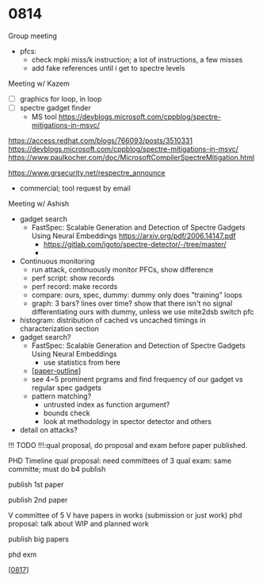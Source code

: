 # 0814


Group meeting
- pfcs:
    - check mpki miss/k instruction; a lot of instructions, a few misses
    - add fake references until i get to spectre levels

Meeting w/ Kazem
- [ ] graphics for loop, in loop
- [ ] spectre gadget finder
    - MS tool https://devblogs.microsoft.com/cppblog/spectre-mitigations-in-msvc/

https://access.redhat.com/blogs/766093/posts/3510331 
https://devblogs.microsoft.com/cppblog/spectre-mitigations-in-msvc/ 
https://www.paulkocher.com/doc/MicrosoftCompilerSpectreMitigation.html 

https://www.grsecurity.net/respectre_announce 
- commercial; tool request by email

Meeting w/ Ashish
- gadget search
    - FastSpec: Scalable Generation and Detection of Spectre Gadgets Using Neural Embeddings https://arxiv.org/pdf/2006.14147.pdf
        - https://gitlab.com/igoto/spectre-detector/-/tree/master/
        - 
- Continuous monitoring
    - run attack, continuously monitor PFCs, show difference
    - perf script: show records
    - perf record: make records
    - compare: ours, spec, dummy: dummy only does "training" loops
    - graph: 3 bars? lines over time? show that there isn't no signal differentiating ours with dummy, unless we use mite2dsb switch pfc
- histogram: distribution of cached vs uncached timings in characterization section
- gadget search?
    - FastSpec: Scalable Generation and Detection of Spectre Gadgets Using Neural Embeddings
        - use statistics from here
    - [[paper-outline]]
    - see 4~5 prominent prgrams and find frequency of our gadget vs regular spec gadgets
    - pattern matching?
        - untrusted index as function argument?
        - bounds check
        - look at methodology in spector detector and others
- detail on attacks?

!!! TODO !!!:qual proposal, do proposal and exam before paper published.

PHD Timeline
qual proposal: need committees of 3
qual exam: same committe; must do b4 publish

publish 1st paper

publish 2nd paper

V committee of 5 V
have papers in works (submission or just work)
phd proposal: talk about WIP and planned work

publish big papers

phd exm

[[0817]]

[//begin]: # "Autogenerated link references for markdown compatibility"
[paper-outline]: paper-outline "Paper Outline"
[0817]: 0817 "0817"
[//end]: # "Autogenerated link references"